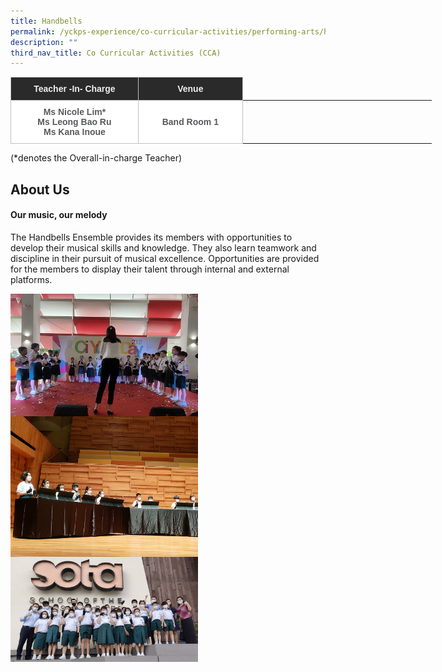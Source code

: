 ```yaml
---
title: Handbells
permalink: /yckps-experience/co-curricular-activities/performing-arts/handbells/
description: ""
third_nav_title: Co Curricular Activities (CCA)
---
```

<style type="text/css">
.tg  {border-collapse:collapse;border-spacing:0;}
.tg td{border-color:black;border-style:solid;border-width:1px;font-family:Arial, sans-serif;font-size:14px;
  overflow:hidden;padding:10px 5px;word-break:normal;}
.tg th{border-color:black;border-style:solid;border-width:1px;font-family:Arial, sans-serif;font-size:14px;
  font-weight:normal;overflow:hidden;padding:10px 5px;word-break:normal;}
.tg .tg-12c9{background-color:#FFF;border-color:#c0c0c0;color:#58595B;font-weight:bold;text-align:center;vertical-align:top}
.tg .tg-qira{background-color:#FFF;border-color:#c0c0c0;color:#58595B;text-align:center;vertical-align:middle}
.tg .tg-lh01{background-color:#2A2A2A;border-color:#c0c0c0;color:#EEE;font-weight:bold;text-align:center;vertical-align:top}
.tg .tg-1hqx{background-color:#FFF;border-color:#c0c0c0;color:#58595B;font-weight:bold;text-align:center;vertical-align:middle}
</style>
<table class="tg" style="undefined;table-layout: fixed; width: 674px">
<colgroup>
<col style="width: 204.003906px">
<col style="width: 167.003906px">
<col style="width: 134.003906px">
<col style="width: 169.003906px">
</colgroup>
<thead>
  <tr>
    <th class="tg-lh01">Teacher -In- Charge </th>
    <th class="tg-lh01">Venue </th>
    </tr>
</thead>
<tbody>
  <tr>
    <td class="tg-12c9"><span style="background-color:initial">Ms Nicole Lim*<br>Ms Leong Bao Ru<br>Ms Kana Inoue</span></td>
    <td class="tg-1hqx">Band Room 1 </td>
    </tr>
</tbody>
</table>

(\*denotes the Overall-in-charge Teacher)&nbsp;  

About Us
-----

#### **Our music, our melody**  

The Handbells Ensemble provides its members with opportunities to develop their musical skills and knowledge. They also learn teamwork and discipline in their pursuit of musical excellence. Opportunities are provided for the members to display their talent through internal and external platforms.

<img src="/images/2023/CCA/handbell%20-%20cyd%202022%20-%20yu%20xin%20stella.jpg" style="width:300px;height:auto;" align="center">
<br>
<img src="/images/2023/CCA/handbell%204%20-%20yu%20xin%20stella.jpg" style="width:300px;height:auto;" align="center">
<br>
<img src="/images/2023/CCA/handbell%201%20-%20yu%20xin%20stella.jpg" style="width:300px;height:auto;" align="center">
<br>